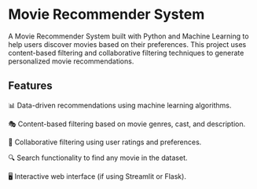 # Movie Recommender System 

A Movie Recommender System built with Python and Machine Learning to help users discover movies based on their preferences.
This project uses content-based filtering and collaborative filtering techniques to generate personalized movie recommendations.

## Features

📊 Data-driven recommendations using machine learning algorithms.

🎭 Content-based filtering based on movie genres, cast, and description.

🤝 Collaborative filtering using user ratings and preferences.

🔍 Search functionality to find any movie in the dataset.

🖥️ Interactive web interface (if using Streamlit or Flask).
